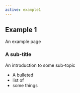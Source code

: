 ```yaml
---
active: example1
---
```


## Example 1

An example page

### A sub-title

An introduction to some sub-topic

* A bulleted
* list of
* some things
